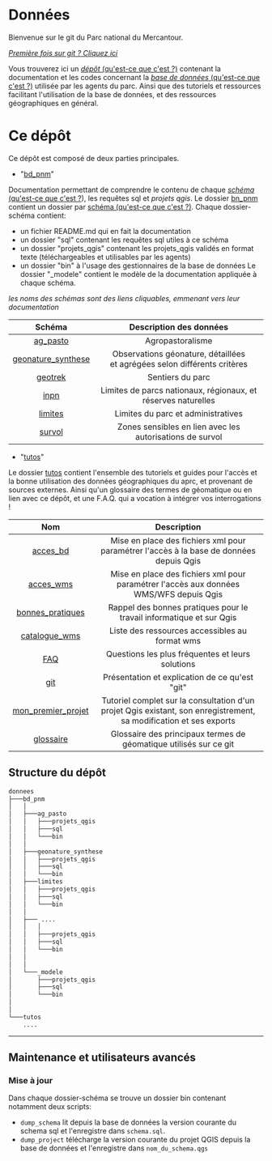 # Données

Bienvenue sur le git du Parc national du Mercantour. 

_[Première fois sur git ? Cliquez ici](./tutos/PremiersPas.md)_

Vous trouverez ici un [_dépôt_ (qu'est-ce que c'est ?)](./tutos/README.md#depot  "Un projet Qgis contient un ensemble de couches, les informations permettant de les représenter, ainsi que l'ensemble des paramètres conditionnant la réalisation de géotraitements.") contenant la documentation et 
les codes concernant la [_base de données_ (qu'est-ce que c'est ?)](./tutos/README.md#base-de-donnees "Au sens large, une base de donnée permet de stocker et de manipuler des données par des moyens informatiques") utilisée par les agents du parc. Ainsi que des 
tutoriels et ressources facilitant l'utilisation de la base de données, et des ressources géographiques en général.


# Ce dépôt


Ce dépôt est composé de deux parties principales.

 - "[bd_pnm](./bd_pnm)"
  
 Documentation permettant de comprendre le contenu de chaque [_schéma_ (qu'est-ce que c'est ?](./tutos/README.md#schema "Un schéma est un sous-ensemble organisé d'une base de données")), les requêtes sql et _projets qgis_.
Le dossier [bn_pnm](./bd_pnm) contient un dossier par [schéma (qu'est-ce que c'est ?)](./tutos/README.md#schema). Chaque dossier-schéma contient:
 - un fichier README.md qui en fait la documentation
 - un dossier "sql" contenant les requêtes sql utiles à ce schéma
 - un dossier "projets_qgis" contenant les projets_qgis validés en format texte (téléchargeables et utilisables par les agents)
 - un dossier "bin" à l'usage des gestionnaires de la base de données
 Le dossier "_modele" contient le modèle de la documentation appliquée à chaque schéma. 
 

_les noms des schémas sont des liens cliquables, emmenant vers leur documentation_

 |Schéma|Description des données|
 |:--:|:--:|
 |[ag_pasto](./bd_pnm/ag_pasto)|Agropastoralisme <!-- à compléter -->|
 |[geonature_synthese](./bd_pnm/geonature_synthese)|Observations géonature, détaillées <br > et agrégées selon différents critères|
 |[geotrek](./bd_pnm/geotrek)| Sentiers du parc|
 |[inpn](./bd_pnm/inpn)| Limites de parcs nationaux, régionaux, et réserves naturelles|
 |[limites](./bd_pnm/limites)| Limites du parc et administratives|
 |[survol](./bd_pnm/survol)| Zones sensibles en lien avec les autorisations de survol|


 - "[tutos](./tutos)"
 
 Le dossier [tutos](./tutos) contient l'ensemble des tutoriels et guides pour l'accès et la bonne utilisation des données géographiques du aprc, et provenant de sources externes. Ainsi qu'un glossaire des 
termes de géomatique ou en lien avec ce dépôt, et une F.A.Q. qui a vocation à intégrer vos interrogations !

 |Nom|Description|
 |:--:|:--:|
 |[acces_bd](./tutos/acces_bd.md)| Mise en place des fichiers xml pour paramétrer l'accès à la base de données depuis Qgis|
 |[acces_wms](./tutos/acces_wms.md)|Mise en place des fichiers xml pour paramétrer l'accès aux données WMS/WFS depuis Qgis|
 |[bonnes_pratiques](./tutos/bonnes_pratiques.md)|Rappel des bonnes pratiques pour le travail informatique et sur Qgis|
 |[catalogue_wms](./tutos/catalogue_wms.md)|Liste des ressources accessibles au format wms |
 |[FAQ](./tutos/FAQ.md)| Questions les plus fréquentes et leurs solutions |
 |[git](./tutos/git.md)|Présentation et explication de ce qu'est "git"|
 |[mon_premier_projet](./tutos/mon_premier_projet.md)|Tutoriel complet sur la consultation d'un projet Qgis existant, son enregistrement, sa modification et ses exports|
 |[glossaire](./tutos/README.md)|Glossaire des principaux termes de géomatique utilisés sur ce git|



 
 ## Structure du dépôt

```bash
donnees
├───bd_pnm
│   │
│   ├───ag_pasto
│   │   ├───projets_qgis
│   │   ├───sql
│   │   └───bin
│   │
│   ├───geonature_synthese
│   │   ├───projets_qgis
│   │   ├───sql
│   │   └───bin
│   ├───limites
│   │   ├───projets_qgis
│   │   ├───sql
│   │   └───bin
│   │
│   ├─── ....
│   │   │
│   │   ├───projets_qgis
│   │   ├───sql
│   │   └───bin
│   │
│   │
│   └───_modele
│       ├───projets_qgis
│       ├───sql
│       └───bin
│ 
│ 
└───tutos
    ....
```


____
## Maintenance et utilisateurs avancés

### Mise à jour
Dans chaque dossier-schéma se trouve un dossier bin contenant notamment deux scripts:
 - `dump_schema` lit depuis la base de données la version courante du schema sql et l'enregistre dans `schema.sql`.  
 - `dump_project` télécharge la version courante du projet QGIS depuis la base de données et l'enregistre dans `nom_du_schema.qgs`
